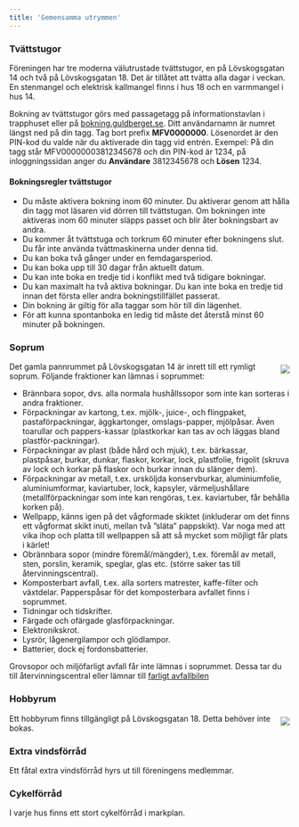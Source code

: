 ```yaml
---
title: 'Gemensamma utrymmen'
---
```

### Tvättstugor

Föreningen har tre moderna välutrustade tvättstugor, en på Lövskogsgatan 14 och två på Lövskogsgatan 18. Det är tillåtet att tvätta alla dagar i veckan. En stenmangel och elektrisk kallmangel finns i hus 18 och en varmmangel i hus 14.

Bokning av tvättstugor görs med passagetagg på informationstavlan i trapphuset eller på [bokning.guldberget.se](https://bokning.guldberget.se/ "Bokningssida tvättstugor"). Ditt användarnamn är numret längst ned på din tagg. Tag bort prefix **MFV0000000**. Lösenordet är den PIN-kod du valde när du aktiverade din tagg vid entrén. Exempel: På din tagg står MFV00000003812345678 och din PIN-kod är 1234, på inloggningssidan anger du **Användare** 3812345678 och **Lösen** 1234.

#### Bokningsregler tvättstugor

- Du måste aktivera bokning inom 60 minuter. Du aktiverar genom att hålla din tagg mot läsaren vid dörren till tvättstugan. Om bokningen inte aktiveras inom 60 minuter släpps passet och blir åter bokningsbart av andra.
- Du kommer åt tvättstuga och torkrum 60 minuter efter bokningens slut. Du får inte använda tvättmaskinerna under denna tid.
- Du kan boka två gånger under en femdagarsperiod.
- Du kan boka upp till 30 dagar från aktuellt datum.
- Du kan inte boka en tredje tid i konflikt med två tidigare bokningar.
- Du kan maximalt ha två aktiva bokningar. Du kan inte boka en tredje tid innan det första eller andra bokningstillfället passerat.
- Din bokning är giltig för alla taggar som hör till din lägenhet.
- För att kunna spontanboka en ledig tid måste det återstå minst 60 minuter på bokningen.

### Soprum

<img style="float:right; margin:5px 0 5px 15px; max-width: 45%;" src="../user/pages/02.medlem/02.gemensamma-utrymmen/photo_11.jpg">

Det gamla pannrummet på Lövskogsgatan 14 är inrett till ett rymligt soprum. Följande fraktioner kan lämnas i soprummet:

- Brännbara sopor, dvs. alla normala hushållssopor som inte kan sorteras i andra fraktioner.
- Förpackningar av kartong, t.ex. mjölk-, juice-, och flingpaket, pastaförpackningar, äggkartonger, omslags-papper, mjölpåsar. Även toarullar och pappers-kassar (plastkorkar kan tas av och läggas bland plastför-packningar).
- Förpackningar av plast (både hård och mjuk), t.ex. bärkassar, plastpåsar, burkar, dunkar, flaskor, korkar, lock, plastfolie, frigolit (skruva av lock och korkar på flaskor och burkar innan du slänger dem).
- Förpackningar av metall, t.ex. ursköljda konservburkar, aluminiumfolie, aluminiumformar, kaviartuber, lock, kapsyler, värmeljushållare (metallförpackningar som inte kan rengöras, t.ex. kaviartuber, får behålla korken på).
- Wellpapp, känns igen på det vågformade skiktet (inkluderar om det finns ett vågformat skikt inuti, mellan två ”släta” pappskikt). Var noga med att vika ihop och platta till wellpappen så att så mycket som möjligt får plats i kärlet!
- Obrännbara sopor (mindre föremål/mängder), t.ex. föremål av metall, sten, porslin, keramik, speglar, glas etc. (större saker tas till återvinningscentral).
- Komposterbart avfall, t.ex. alla sorters matrester, kaffe-filter och växtdelar. Papperspåsar för det komposterbara avfallet finns i soprummet.
- Tidningar och tidskrifter.
- Färgade och ofärgade glasförpackningar.
- Elektronikskrot.
- Lysrör, lågenergilampor och glödlampor.
- Batterier, dock ej fordonsbatterier.

Grovsopor och miljöfarligt avfall får inte lämnas i soprummet. Dessa tar du till återvinningscentral eller lämnar till [farligt avfallbilen](https://goteborg.se/wps/portal/start/avfall-och-atervinning/har-lamnar-hushall-avfall/farligtavfallbilen/farligt-avfall-bilen/!ut/p/z1/hY9NC4JAGIR_SwcvHfZ9XcVduimBYfQBBeleQmX9ANeVdUvq12fHoGhuw8wDMyAgBdHn97bObav7vJt9JoKrT2N0E9_dHvZ-hGGyW-8jN6bxJoDLv4KYY_yhECGbefaTP1I4gQAxSnNvS2kfg4RsCQmItlBkKhVBgpwz7gWe5zKGAaP8PTrsC4_XIIyspJGG3Mz8pbF2GFcOOjhNE6m1rjtJSq0c_IY0erSQfjZhUOnzXKkLH8PFCyPda4Q!/dz/d5/L2dBISEvZ0FBIS9nQSEh/#)

### Hobbyrum

<img style="float:right; margin:5px 0 5px 15px; max-width: 45%;" src="../user/pages/02.medlem/02.gemensamma-utrymmen/photo_12.jpg">
Ett hobbyrum finns tillgängligt på Lövskogsgatan 18. Detta behöver inte bokas.

### Extra vindsförråd

Ett fåtal extra vindsförråd hyrs ut till föreningens medlemmar.

### Cykelförråd

I varje hus finns ett stort cykelförråd i markplan.